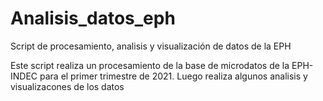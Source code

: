 # Analisis_datos_eph
Script de procesamiento, analisis y visualización de datos de la EPH


Este script realiza un procesamiento de la base de microdatos de la EPH-INDEC para el primer trimestre de 2021.
Luego realiza algunos analisis y visualizacones de los datos
